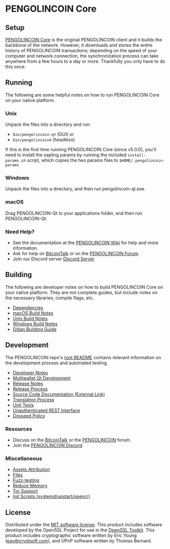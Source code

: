 PENGOLINCOIN Core
=============

Setup
---------------------
[PENGOLINCOIN Core](http://pengolincoin.xyz/wallet) is the original PENGOLINCOIN client and it builds the backbone of the network. However, it downloads and stores the entire history of PENGOLINCOIN transactions; depending on the speed of your computer and network connection, the synchronization process can take anywhere from a few hours to a day or more. Thankfully you only have to do this once.

Running
---------------------
The following are some helpful notes on how to run PENGOLINCOIN Core on your native platform.

### Unix

Unpack the files into a directory and run:

- `bin/pengolincoin-qt` (GUI) or
- `bin/pengolincoind` (headless)

If this is the first time running PENGOLINCOIN Core (since v5.0.0), you'll need to install the sapling params by running the included `install-params.sh` script, which copies the two params files to `$HOME/.pengolincoin-params`

### Windows

Unpack the files into a directory, and then run pengolincoin-qt.exe.

### macOS

Drag PENGOLINCOIN-Qt to your applications folder, and then run PENGOLINCOIN-Qt.

### Need Help?

* See the documentation at the [PENGOLINCOIN Wiki](https://github.com/PENGOLINCOIN-Project/PENGOLINCOIN/wiki)
for help and more information.
* Ask for help on [BitcoinTalk](https://bitcointalk.org/index.php?topic=1262920.0) or on the [PENGOLINCOIN Forum](http://forum.pengolincoin.xyz/).
* Join our Discord server [Discord Server](https://discord.pengolincoin.xyz)

Building
---------------------
The following are developer notes on how to build PENGOLINCOIN Core on your native platform. They are not complete guides, but include notes on the necessary libraries, compile flags, etc.

- [Dependencies](dependencies.md)
- [macOS Build Notes](build-osx.md)
- [Unix Build Notes](build-unix.md)
- [Windows Build Notes](build-windows.md)
- [Gitian Building Guide](gitian-building.md)

Development
---------------------
The PENGOLINCOIN repo's [root README](/README.md) contains relevant information on the development process and automated testing.

- [Developer Notes](developer-notes.md)
- [Multiwallet Qt Development](multiwallet-qt.md)
- [Release Notes](release-notes.md)
- [Release Process](release-process.md)
- [Source Code Documentation (External Link)](https://www.fuzzbawls.pw/pengolincoin/doxygen/)
- [Translation Process](translation_process.md)
- [Unit Tests](unit-tests.md)
- [Unauthenticated REST Interface](REST-interface.md)
- [Dnsseed Policy](dnsseed-policy.md)

### Resources
* Discuss on the [BitcoinTalk](https://bitcointalk.org/index.php?topic=1262920.0) or the [PENGOLINCOIN](http://forum.pengolincoin.xyz/) forum.
* Join the [PENGOLINCOIN Discord](https://discord.pengolincoin.xyz).

### Miscellaneous
- [Assets Attribution](assets-attribution.md)
- [Files](files.md)
- [Fuzz-testing](fuzzing.md)
- [Reduce Memory](reduce-memory.md)
- [Tor Support](tor.md)
- [Init Scripts (systemd/upstart/openrc)](init.md)

License
---------------------
Distributed under the [MIT software license](/COPYING).
This product includes software developed by the OpenSSL Project for use in the [OpenSSL Toolkit](https://www.openssl.org/). This product includes
cryptographic software written by Eric Young ([eay@cryptsoft.com](mailto:eay@cryptsoft.com)), and UPnP software written by Thomas Bernard.
